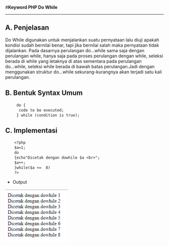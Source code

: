 #**Keyword PHP Do While**
***

## **A. Penjelasan**

Do While digunakan untuk menjalankan suatu pernyataan lalu diuji apakah kondisi sudah bernilai benar, tapi jika bernilai salah maka pernyataan tidak dijalankan. Pada dasarnya perulangan do...while sama saja dengan perulangan while, hanya saja pada proses perulangan dengan while, seleksi berada di while yang letaknya di atas sementara pada perulangan do...while, seleksi while berada di bawah batas perulangan.Jadi dengan menggunakan struktur do...while sekurang-kurangnya akan terjadi satu kali perulangan.
 
## **B. Bentuk Syntax Umum**


         do {
          code to be executed;
         } while (condition is true);

## **C. Implementasi**

        <?php
		$a=1;
		do 
		{echo"Dicetak dengan dowhile $a <br>";
		$a++;
		}while($a <=  8)
		?>

* Output

![Screenshot](img/dowhile.PNG) 

